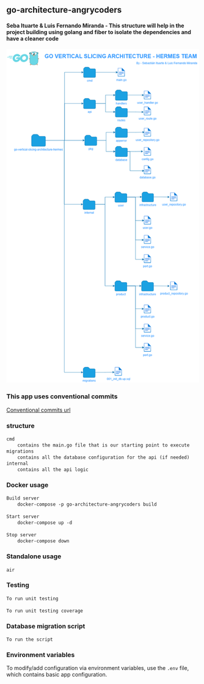 ## go-architecture-angrycoders

#### Seba Ituarte & Luis Fernando Miranda - This structure will help in the project building using golang and fiber to isolate the dependencies and have a cleaner code

![alt text](./go_vertical-slicing-architecture.drawio.png)

### This app uses conventional commits

[Conventional commits url](https://www.conventionalcommits.org/en/v1.0.0/)

### structure

    cmd
        contains the main.go file that is our starting point to execute
    migrations
        contains all the database configuration for the api (if needed)
    internal
        contains all the api logic

### Docker usage

    Build server
        docker-compose -p go-architecture-angrycoders build

    Start server
        docker-compose up -d

    Stop server
        docker-compose down

### Standalone usage

    air

### Testing

    To run unit testing

    To run unit testing coverage

### Database migration script

    To run the script

### Environment variables

To modify/add configuration via environment variables, use the `.env` file, which contains basic app configuration.
